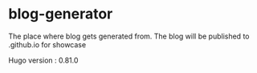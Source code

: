 # blog-generator
The place where blog gets generated from. The blog will be published to .github.io for showcase


Hugo version : 0.81.0

